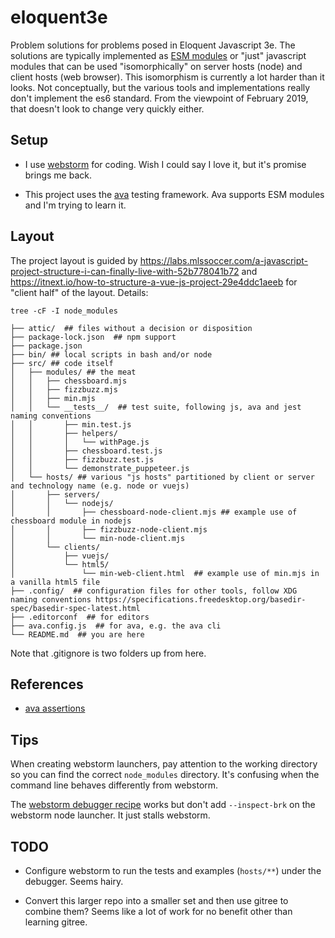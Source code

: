 # eloquent3e

Problem solutions for problems posed in Eloquent Javascript 3e. The solutions are typically implemented as  [ESM modules](https://flaviocopes.com/es-modules/)
or "just" javascript modules that can be used "isomorphically" on server hosts (node) and client hosts (web browser). This isomorphism is currently a lot harder
than it looks. Not conceptually, but the various tools and implementations really don't implement the es6 standard. From the viewpoint of February 2019, that doesn't
look to change very quickly either.

## Setup

* I use [webstorm](https://www.jetbrains.com/webstorm/) for coding. Wish I could say I love it, but it's promise brings me
back.

* This project uses the [ava](https://github.com/avajs/ava) testing framework. Ava supports ESM modules and I'm trying to learn it.


## Layout

The project layout is guided by https://labs.mlssoccer.com/a-javascript-project-structure-i-can-finally-live-with-52b778041b72 and
https://itnext.io/how-to-structure-a-vue-js-project-29e4ddc1aeeb for "client half" of the layout. Details:

```
tree -cF -I node_modules

├── attic/  ## files without a decision or disposition
├── package-lock.json  ## npm support
├── package.json
├── bin/ ## local scripts in bash and/or node
├── src/ ## code itself
│   ├── modules/ ## the meat
│   │   ├── chessboard.mjs
│   │   ├── fizzbuzz.mjs
│   │   ├── min.mjs
│   │   └── __tests__/  ## test suite, following js, ava and jest naming conventions
│   │       ├── min.test.js
│   │       ├── helpers/
│   │       │   └── withPage.js
│   │       ├── chessboard.test.js
│   │       ├── fizzbuzz.test.js
│   │       └── demonstrate_puppeteer.js
│   └── hosts/ ## various "js hosts" partitioned by client or server and technology name (e.g. node or vuejs)
│       ├── servers/
│       │   └── nodejs/
│       │       ├── chessboard-node-client.mjs ## example use of chessboard module in nodejs
│       │       ├── fizzbuzz-node-client.mjs
│       │       └── min-node-client.mjs
│       └── clients/
│           ├── vuejs/
│           └── html5/
│               └── min-web-client.html  ## example use of min.mjs in a vanilla html5 file
├── .config/  ## configuration files for other tools, follow XDG naming conventions https://specifications.freedesktop.org/basedir-spec/basedir-spec-latest.html
├── .editorconf  ## for editors
├── ava.config.js  ## for ava, e.g. the ava cli
└── README.md  ## you are here

```

Note that .gitignore is two folders up from here.

## References

* [ava assertions](https://github.com/avajs/ava/blob/master/docs/03-assertions.md#built-in-assertions)

## Tips

When creating webstorm launchers, pay attention to the working directory so you can find the correct `node_modules` directory.
It's confusing when the command line behaves differently from webstorm.

The [webstorm debugger recipe](https://github.com/avajs/ava/blob/v0.25.0/docs/recipes/debugging-with-webstorm.md) works but don't add `--inspect-brk` on the webstorm
node launcher. It just stalls webstorm. 


## TODO

* Configure webstorm to run the tests and examples (`hosts/**`) under the debugger. Seems hairy.

* Convert this larger repo into a smaller set and then use gitree to combine them? Seems like a lot of work for no benefit other than learning gitree.
